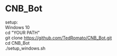 # CNB_Bot
setup:<br>
Windows 10<br>
cd "YOUR PATH"<br>
git clone https://github.com/TedRomato/CNB_Bot.git<br>
cd CNB_Bot<br>
./setup_windows.sh<br>
